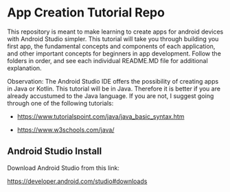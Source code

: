 #  App Creation Tutorial Repo

This repository is meant to make learning to create apps for android devices with Android Studio simpler. This tutorial will take you through building you first app, the fundamental concepts and components of each application, and other important concepts for beginners in app development. Follow the folders in order, and see each individual README.MD file for additional explanation.

Observation: The Android Studio IDE offers the possibility of creating apps in Java or Kotlin. This tutorial will be in Java. Therefore it is better if you are already accustumed to the Java language. If you are not, I suggest going through one of the following tutorials:

* https://www.tutorialspoint.com/java/java_basic_syntax.htm

* https://www.w3schools.com/java/

## Android Studio Install 

Download Android Studio from this link:

https://developer.android.com/studio#downloads

